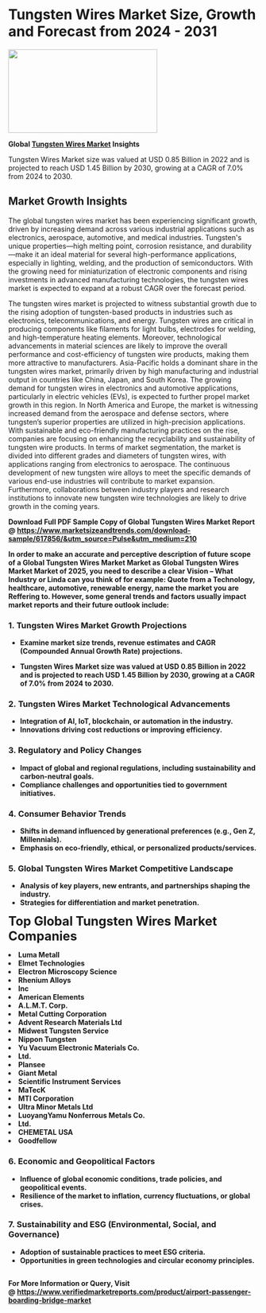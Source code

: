 <H1>Tungsten Wires Market Size, Growth and Forecast from 2024 - 2031</H1><img class="aligncenter size-medium wp-image-584254" src="https://thirdeyenews.in/wp-content/uploads/2024/09/Global-Market-Research-300x168.jpeg" alt="" width="300" height="168" /><p><strong>Global&nbsp;<a href="https://www.marketsizeandtrends.com/download-sample/617856/&amp;utm_source=Pulse&amp;utm_medium=210">Tungsten Wires Market</a> Insights</strong></p><p>Tungsten Wires Market size was valued at USD 0.85 Billion in 2022 and is projected to reach USD 1.45 Billion by 2030, growing at a CAGR of 7.0% from 2024 to 2030.</p><p><h2>Market Growth Insights</h2> <p>The global tungsten wires market has been experiencing significant growth, driven by increasing demand across various industrial applications such as electronics, aerospace, automotive, and medical industries. Tungsten's unique properties—high melting point, corrosion resistance, and durability—make it an ideal material for several high-performance applications, especially in lighting, welding, and the production of semiconductors. With the growing need for miniaturization of electronic components and rising investments in advanced manufacturing technologies, the tungsten wires market is expected to expand at a robust CAGR over the forecast period.</p> <p><strong></strong></p> <p>The tungsten wires market is projected to witness substantial growth due to the rising adoption of tungsten-based products in industries such as electronics, telecommunications, and energy. Tungsten wires are critical in producing components like filaments for light bulbs, electrodes for welding, and high-temperature heating elements. Moreover, technological advancements in material sciences are likely to improve the overall performance and cost-efficiency of tungsten wire products, making them more attractive to manufacturers. Asia-Pacific holds a dominant share in the tungsten wires market, primarily driven by high manufacturing and industrial output in countries like China, Japan, and South Korea. The growing demand for tungsten wires in electronics and automotive applications, particularly in electric vehicles (EVs), is expected to further propel market growth in this region. In North America and Europe, the market is witnessing increased demand from the aerospace and defense sectors, where tungsten’s superior properties are utilized in high-precision applications. With sustainable and eco-friendly manufacturing practices on the rise, companies are focusing on enhancing the recyclability and sustainability of tungsten wire products. In terms of market segmentation, the market is divided into different grades and diameters of tungsten wires, with applications ranging from electronics to aerospace. The continuous development of new tungsten wire alloys to meet the specific demands of various end-use industries will contribute to market expansion. Furthermore, collaborations between industry players and research institutions to innovate new tungsten wire technologies are likely to drive growth in the coming years. <p><strong></p><p><span class=""><strong>Download Full PDF Sample Copy of Global Tungsten Wires Market Report</strong> @ <a href="https://www.marketsizeandtrends.com/download-sample/617856/&amp;utm_source=Pulse&amp;utm_medium=210" target="_blank">https://www.marketsizeandtrends.com/download-sample/617856/&amp;utm_source=Pulse&amp;utm_medium=210</a></span></p><p>In order to make an accurate and perceptive description of future scope of a Global&nbsp;Tungsten Wires Market Market as Global&nbsp;Tungsten Wires Market Market of 2025, you need to describe a clear Vision &ndash; What Industry or Linda can you think of for example: Quote from a Technology, healthcare, automotive, renewable energy, name the market you are Reffering to. However, some general trends and factors usually impact market reports and their future outlook include:</p><h3>1.&nbsp;<strong>Tungsten Wires Market Growth Projections</strong></h3><ul><li>Examine market size trends, revenue estimates and CAGR (Compounded Annual Growth Rate) projections.</li><li><p>Tungsten Wires Market size was valued at USD 0.85 Billion in 2022 and is projected to reach USD 1.45 Billion by 2030, growing at a CAGR of 7.0% from 2024 to 2030.</p></li></ul><h3>2.&nbsp;<strong>Tungsten Wires Market Technological Advancements</strong></h3><ul><li>Integration of AI, IoT, blockchain, or automation in the industry.</li><li>Innovations driving cost reductions or improving efficiency.</li></ul><h3>3.&nbsp;<strong>Regulatory and Policy Changes</strong></h3><ul><li>Impact of global and regional regulations, including sustainability and carbon-neutral goals.</li><li>Compliance challenges and opportunities tied to government initiatives.</li></ul><h3>4.&nbsp;<strong>Consumer Behavior Trends</strong></h3><ul><li>Shifts in demand influenced by generational preferences (e.g., Gen Z, Millennials).</li><li>Emphasis on eco-friendly, ethical, or personalized products/services.</li></ul><h3>5.&nbsp;<strong>Global Tungsten Wires Market Competitive Landscape</strong></h3><ul><li>Analysis of key players, new entrants, and partnerships shaping the industry.</li><li>Strategies for differentiation and market penetration.</li></ul><p data-pm-slice="1 1 []"><span style="color: inherit; font-family: inherit; font-size: 25px;">Top Global Tungsten Wires Market Companies</span></p><div class="" data-test-id=""><p><li>Luma Metall</li><li> Elmet Technologies</li><li> Electron Microscopy Science</li><li> Rhenium Alloys</li><li> Inc</li><li> American Elements</li><li> A.L.M.T. Corp.</li><li> Metal Cutting Corporation</li><li> Advent Research Materials Ltd</li><li> Midwest Tungsten Service</li><li> Nippon Tungsten</li><li> Yu Vacuum Electronic Materials Co.</li><li> Ltd.</li><li> Plansee</li><li> Giant Metal</li><li> Scientific Instrument Services</li><li> MaTecK</li><li> MTI Corporation</li><li> Ultra Minor Metals Ltd</li><li> LuoyangYamu Nonferrous Metals Co.</li><li> Ltd.</li><li> CHEMETAL USA</li><li> Goodfellow</li></p></div><h3>6.&nbsp;<strong>Economic and Geopolitical Factors</strong></h3><ul><li>Influence of global economic conditions, trade policies, and geopolitical events.</li><li>Resilience of the market to inflation, currency fluctuations, or global crises.</li></ul><h3>7.&nbsp;<strong>Sustainability and ESG (Environmental, Social, and Governance)</strong></h3><ul><li>Adoption of sustainable practices to meet ESG criteria.</li><li>Opportunities in green technologies and circular economy principles.</li></ul><h2><strong style="font-size: 14px;">For More Information or Query, Visit @&nbsp;</strong><a style="background-color: #ffffff; font-size: 14px;" href="https://www.marketsizeandtrends.com/report/tungsten-wires-market/" target="_blank">https://www.verifiedmarketreports.com/product/airport-passenger-boarding-bridge-market</a></h2>
